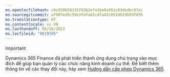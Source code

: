 ```yaml
---
ms.openlocfilehash: c8c930b58335f03b2efa3be0af61c83dedbc97ec
ms.sourcegitcommit: a798fed5c59e3fefa62cdfa42c852d529b33fd35
ms.translationtype: HT
ms.contentlocale: vi-VN
ms.lasthandoff: 06/18/2022
ms.locfileid: "9029785"
---
```

> [!IMPORTANT]
> Dynamics 365 Finance đã phát triển thành ứng dụng chú trọng vào mục đích để giúp bạn quản lý các chức năng kinh doanh cụ thể. Để biết thêm thông tin về các thay đổi này, hãy xem [Hướng dẫn cấp phép Dynamics 365](https://mbs.microsoft.com/Files/public/365/Dynamics365LicensingGuide.pdf).
 
